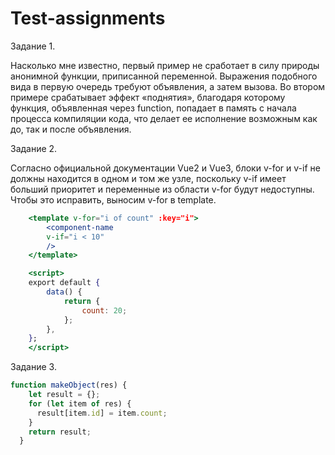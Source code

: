 # Test-assignments

Задание 1.

Насколько мне известно, первый пример не сработает в силу природы анонимной функции, приписанной переменной. Выражения подобного вида в первую очередь требуют объявления, а затем вызова. Во втором примере срабатывает эффект «поднятия», благодаря которому функция, объявленная через function, попадает в память с начала процесса компиляции кода, что делает ее исполнение возможным как до, так и после объявления.

Задание 2.

Согласно официальной документации Vue2 и Vue3, блоки v-for и v-if не должны находится в одном и том же узле, поскольку v-if имеет больший приоритет и переменные из области v-for будут недоступны. Чтобы это исправить, выносим v-for в template.

```jsx
	<template v-for="i of count" :key="i">
		<component-name
		v-if="i < 10" 
		/>
	</template>

	<script>
	export default {
		data() {
			return {
				count: 20;
			};
		},
	};
	</script>
```

Задание 3.

```jsx
function makeObject(res) {
    let result = {};
    for (let item of res) {
      result[item.id] = item.count;
    }
    return result;
  }
```
